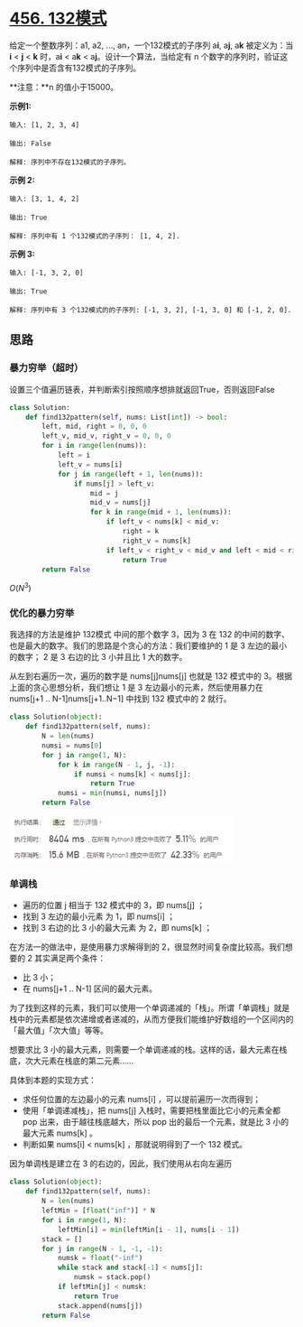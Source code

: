 # [456. 132模式](https://leetcode-cn.com/problems/132-pattern/)

给定一个整数序列：a1, a2, ..., an，一个132模式的子序列 a**i**, a**j**, a**k** 被定义为：当 **i** < **j** < **k** 时，a**i** < a**k** < a**j**。设计一个算法，当给定有 n 个数字的序列时，验证这个序列中是否含有132模式的子序列。

**注意：**n 的值小于15000。

**示例1:**

```
输入: [1, 2, 3, 4]

输出: False

解释: 序列中不存在132模式的子序列。
```

**示例 2:**

```
输入: [3, 1, 4, 2]

输出: True

解释: 序列中有 1 个132模式的子序列： [1, 4, 2].
```

**示例 3:**

```
输入: [-1, 3, 2, 0]

输出: True

解释: 序列中有 3 个132模式的的子序列: [-1, 3, 2], [-1, 3, 0] 和 [-1, 2, 0].
```

## 思路

### 暴力穷举（超时）

设置三个值遍历链表，并判断索引按照顺序想排就返回True，否则返回False

```python
class Solution:
    def find132pattern(self, nums: List[int]) -> bool:
        left, mid, right = 0, 0, 0
        left_v, mid_v, right_v = 0, 0, 0
        for i in range(len(nums)):
            left = i
            left_v = nums[i]
            for j in range(left + 1, len(nums)):
                if nums[j] > left_v:
                    mid = j
                    mid_v = nums[j]
                    for k in range(mid + 1, len(nums)):
                        if left_v < nums[k] < mid_v:
                            right = k
                            right_v = nums[k]
                        if left_v < right_v < mid_v and left < mid < right:
                            return True
        return False
```

$O(N^3)$

### 优化的暴力穷举

我选择的方法是维护 132模式 中间的那个数字 3，因为 3 在 132 的中间的数字、也是最大的数字。我们的思路是个贪心的方法：我们要维护的 1 是 3 左边的最小的数字； 2 是 3 右边的比 3 小并且比 1 大的数字。

从左到右遍历一次，遍历的数字是 nums[j]nums[j] 也就是 132 模式中的 3。根据上面的贪心思想分析，我们想让 1 是 3 左边最小的元素，然后使用暴力在 nums[j+1 .. N-1]nums[j+1..N−1] 中找到 132 模式中的 2 就行。

```python
class Solution(object):
    def find132pattern(self, nums):
        N = len(nums)
        numsi = nums[0]
        for j in range(1, N):
            for k in range(N - 1, j, -1):
                if numsi < nums[k] < nums[j]:
                    return True
            numsi = min(numsi, nums[j])
        return False
```

![image-20210324130519209](../img/image-20210324130519209.png)

### 单调栈

- 遍历的位置 j 相当于 132 模式中的 3，即 nums[j] ；
- 找到 3 左边的最小元素 为 1，即 nums[i] ；
- 找到 3 右边的比 3 小的最大元素 为 2，即 nums[k] ；

在方法一的做法中，是使用暴力求解得到的 2，很显然时间复杂度比较高。我们想要的 2 其实满足两个条件：

- 比 3 小；
- 在 nums[j+1 .. N-1] 区间的最大元素。

为了找到这样的元素，我们可以使用一个单调递减的「栈」。所谓「单调栈」就是栈中的元素都是依次递增或者递减的，从而方便我们能维护好数组的一个区间内的「最大值」「次大值」等等。

想要求比 3 小的最大元素，则需要一个单调递减的栈。这样的话，最大元素在栈底，次大元素在栈底的第二元素……

具体到本题的实现方式：

- 求任何位置的左边最小的元素 nums[i] ，可以提前遍历一次而得到；
- 使用「单调递减栈」，把 nums[j]  入栈时，需要把栈里面比它小的元素全都 pop 出来，由于越往栈底越大，所以 pop 出的最后一个元素，就是比 3 小的最大元素 nums[k] 。
- 判断如果 nums[i] < nums[k] ，那就说明得到了一个 132 模式。

因为单调栈是建立在 3 的右边的，因此，我们使用从右向左遍历

```python
class Solution(object):
    def find132pattern(self, nums):
        N = len(nums)
        leftMin = [float("inf")] * N
        for i in range(1, N):
            leftMin[i] = min(leftMin[i - 1], nums[i - 1])
        stack = []
        for j in range(N - 1, -1, -1):
            numsk = float("-inf")
            while stack and stack[-1] < nums[j]:
                numsk = stack.pop()
            if leftMin[j] < numsk:
                return True
            stack.append(nums[j])
        return False
```
